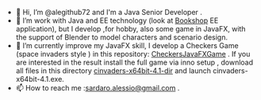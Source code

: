 - 👋 Hi, I’m @alegithub72 and I'm a Java Senior Developer .
- 👀 I’m work with Java and EE technology (look at [Bookshop](https://github.com/alegithub72/bookshop) EE application), but I develop ,for hobby, also some game in JavaFX, with the support of Blender to model characters and  scenario design.
- 🌱 I’m currently improve my JavaFX skill, I develop a Checkers Game (space invaders style ) in this repository: [CheckersJavaFXGame](https://github.com/alegithub72/checkersjavafx) . If you  are interested in the result install the full game via inno setup , download all files in this directory [cinvaders-x64bit-4.1-dir](https://github.com/alegithub72/alegithub72/tree/main/cinvaders-x64bit-4.1-dir) and launch cinvaders-x64bit-4.1.exe.
- 📫 How to reach me :<sardaro.alessio@gmail.com> .

<!---
alegithub72/alegithub72 is a ✨ special ✨ repository because its `README.md` (this file) appears on your GitHub profile.
You can click the Preview link to take a look at your changes.
--->
